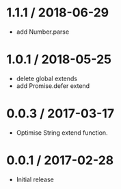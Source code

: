 1.1.1 / 2018-06-29
==================
  * add Number.parse


1.0.1 / 2018-05-25
==================
  * delete global extends
  * add Promise.defer extend


0.0.3 / 2017-03-17
==================
  * Optimise String extend function.

0.0.1 / 2017-02-28
==================
  * Initial release